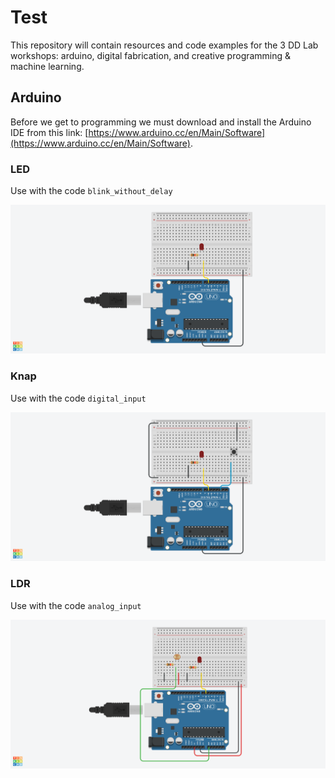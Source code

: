 # Test

This repository will contain resources and code examples for the 3 DD Lab workshops: arduino, digital fabrication, and creative programming & machine learning.

## Arduino

Before we get to programming we must download and install the Arduino IDE from this link: [https://www.arduino.cc/en/Main/Software](https://www.arduino.cc/en/Main/Software).

### LED
Use with the code ```blink_without_delay```


![](/assets/led.png)

###  Knap
Use with the code ```digital_input```

![](/assets/knap.png)

### LDR
Use with the code ```analog_input```

![](/assets/ldr.png)
